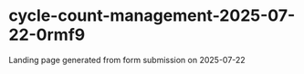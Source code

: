 # cycle-count-management-2025-07-22-0rmf9
Landing page generated from form submission on 2025-07-22
